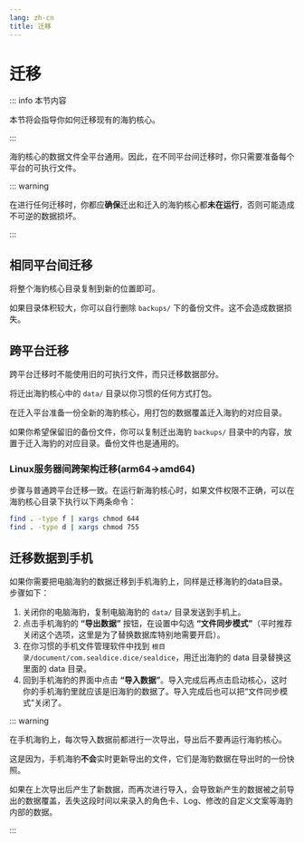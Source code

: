 ```yaml
---
lang: zh-cn
title: 迁移
---
```


# 迁移

::: info 本节内容

本节将会指导你如何迁移现有的海豹核心。

:::

海豹核心的数据文件全平台通用。因此，在不同平台间迁移时，你只需要准备每个平台的可执行文件。

::: warning

在进行任何迁移时，你都应**确保**迁出和迁入的海豹核心都**未在运行**，否则可能造成不可逆的数据损坏。

:::

## 相同平台间迁移

将整个海豹核心目录复制到新的位置即可。

如果目录体积较大，你可以自行删除 `backups/` 下的备份文件。这不会造成数据损失。

## 跨平台迁移

跨平台迁移时不能使用旧的可执行文件，而只迁移数据部分。

将迁出海豹核心中的 `data/` 目录以你习惯的任何方式打包。

在迁入平台准备一份全新的海豹核心，用打包的数据覆盖迁入海豹的对应目录。

如果你希望保留旧的备份文件，你可以复制迁出海豹 `backups/` 目录中的内容，放置于迁入海豹的对应目录。备份文件也是通用的。

### Linux服务器间跨架构迁移(arm64->amd64)

步骤与普通跨平台迁移一致。在运行新海豹核心时，如果文件权限不正确，可以在海豹核心目录下执行以下两条命令：

```bash
find . -type f | xargs chmod 644
find . -type d | xargs chmod 755
```

## 迁移数据到手机

如果你需要把电脑海豹的数据迁移到手机海豹上，同样是迁移海豹的data目录。步骤如下：

1. 关闭你的电脑海豹，复制电脑海豹的 `data/` 目录发送到手机上。
2. 点击手机海豹的 **“导出数据”** 按钮，在设置中勾选 **“文件同步模式”**（平时推荐关闭这个选项，这里是为了替换数据库特别地需要开启）。
3. 在你习惯的手机文件管理软件中找到 `根目录/document/com.sealdice.dice/sealdice`，用迁出海豹的 data 目录替换这里面的 data 目录。
4. 回到手机海豹的界面中点击 **“导入数据”**。导入完成后再点击启动核心，这时你的手机海豹里就应该是旧海豹的数据了。导入完成后也可以把“文件同步模式”关闭了。

::: warning

在手机海豹上，每次导入数据前都进行一次导出，导出后不要再运行海豹核心。

这是因为，手机海豹**不会**实时更新导出的文件，它们是海豹数据在导出时的一份快照。

如果在上次导出后产生了新数据，而再次进行导入，会导致新产生的数据被之前导出的数据覆盖，丢失这段时间以来录入的角色卡、Log、修改的自定义文案等海豹内部的数据。

:::
